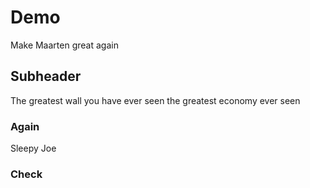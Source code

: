 # Demo

Make Maarten great again

## Subheader

The greatest wall you have ever seen
the greatest economy ever seen

### Again

Sleepy Joe

### Check

